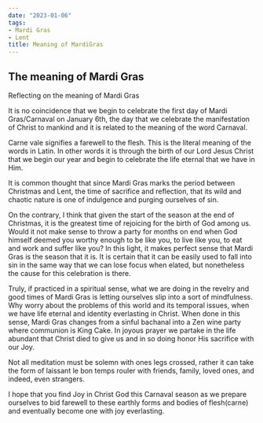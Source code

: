 ```yaml
---
date: "2023-01-06"
tags:
- Mardi Gras
- Lent
title: Meaning of MardiGras
---
```


## The meaning of Mardi Gras

Reflecting on the meaning of Mardi Gras

It is no coincidence that we begin to celebrate the first day of Mardi Gras/Carnaval on January 6th, the day that we celebrate the manifestation of Christ to mankind and it is related to the meaning of the word Carnaval. 

Carne vale signifies a farewell to the flesh. This is the literal meaning of the words in Latin. In other words it is through the birth of our Lord Jesus Christ that we begin our year and begin to celebrate the life eternal that we have in Him. 

It is common thought that since Mardi Gras marks the period between Christmas and Lent, the time of sacrifice and reflection, that its wild and chaotic nature is one of indulgence and purging ourselves of sin. 

On the contrary, I think that given the start of the season at the end of Christmas, it is the greatest time of rejoicing for the birth of God among us. Would it not make sense to throw a party for months on end when God himself deemed you worthy enough to be like you, to live like you, to eat and work and suffer like you? In this light, it makes perfect sense that Mardi Gras is the season that it is. It is certain that it can be easily used to fall into sin in the same way that we can lose focus when elated, but nonetheless the cause for this celebration is there. 

Truly, if practiced in a spiritual sense, what we are doing in the revelry and good times of Mardi Gras is letting ourselves slip into a sort of mindfulness. Why worry about the problems of this world and its temporal issues, when we have life eternal and identity everlasting in Christ. When done in this sense, Mardi Gras changes from a sinful bachanal into a Zen wine party where communion is King Cake. In joyous prayer we partake in the life abundant that Christ died to give us and in so doing honor His sacrifice with our Joy. 

Not all meditation must be solemn with ones legs crossed, rather it can take the form of laissant le bon temps rouler with friends, family, loved ones, and indeed, even strangers. 

I hope that you find Joy in Christ God this Carnaval season as we prepare ourselves to bid farewell to these earthly forms and bodies of flesh(carne) and eventually become one with joy everlasting.

